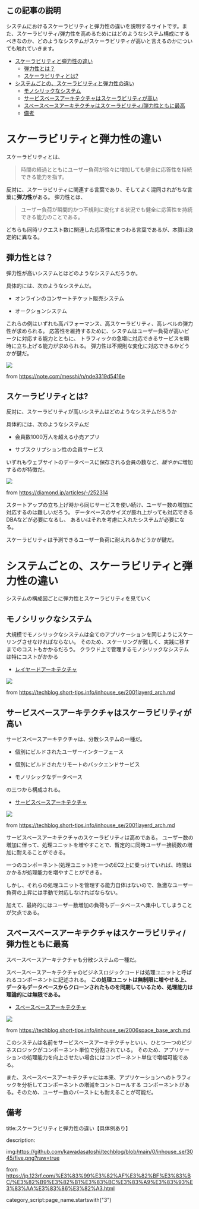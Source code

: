 ## この記事の説明

システムにおけるスケーラビリティと弾力性の違いを説明するサイトです。また、スケーラビリティ/弾力性を高めるためにはどのようなシステム構成にするべきなのか、どのようなシステムがスケーラビリティが高いと言えるのかについても触れていきます。

- [スケーラビリティと弾力性の違い](#スケーラビリティと弾力性の違い)
  - [弾力性とは？](#弾力性とは)
  - [スケーラビリティとは?](#スケーラビリティとは)
- [システムごとの、スケーラビリティと弾力性の違い](#システムごとのスケーラビリティと弾力性の違い)
  - [モノシリックなシステム](#モノシリックなシステム)
  - [サービスベースアーキテクチャはスケーラビリティが高い](#サービスベースアーキテクチャはスケーラビリティが高い)
  - [スペースベースアーキテクチャはスケーラビリティ/弾力性ともに最高](#スペースベースアーキテクチャはスケーラビリティ弾力性ともに最高)
  - [備考](#備考)


# スケーラビリティと弾力性の違い

スケーラビリティとは、

> 時間の経過とともにユーザー負荷が徐々に増加しても健全に応答性を持続できる能力を指す。

反対に、スケーラビリティに関連する言葉であり、そしてよく混同されがちな言葉に**弾力性**がある。
弾力性とは、

> ユーザー負荷が瞬間的かつ不規則に変化する状況でも健全に応答性を持続できる能力のことである。

どちらも同時リクエスト数に関連した応答性にまつわる言葉であるが、本質は決定的に異なる。


## 弾力性とは？

弾力性が高いシステムとはどのようなシステムだろうか。

具体的には、次のようなシステムだ。

- オンラインのコンサートチケット販売システム

- オークションシステム

これらの例はいずれも高パフォーマンス、高スケーラビリティ、高レベルの弾力性が求められる。
応答性を維持するために、システムはユーザー負荷が高いピークに対応する能力とともに、
トラフィックの急増に対応できるサービスを瞬時に立ち上げる能力が求められる。
弾力性は不規則な変化に対応できるかどうかが鍵だ。

<img src="https://assets.st-note.com/production/uploads/images/6185107/picture_pc_a66cb56d40a79085a9283ec90d42f9c1.jpg?width=800">

from https://note.com/messhi/n/nde3319d5416e


## スケーラビリティとは?

反対に、スケーラビリティが高いシステムはどのようなシステムだろうか

具体的には、次のようなシステムだ

- 会員数1000万人を超える小売アプリ

- サブスクリプション性の会員サービス

いずれもウェブサイトのデータベースに保存される会員の数など、*緩やかに*増加するのが特徴だ。

<img src="https://diamond.jp/mwimgs/1/7/-/img_17fc7c326a89d78ed3cd8576ffd7d49c462311.jpg">

from https://diamond.jp/articles/-/252314

スタートアップの立ち上げ時から同じサービスを使い続け、ユーザー数の増加に対応するのは難しいだろう。
データベースのサイズが膨れ上がっても対応できるDBAなどが必要になるし、
あるいはそれを考慮に入れたシステムが必要になる。

スケーラビリティは予測できるユーザー負荷に耐えれるかどうかが鍵だ。


# システムごとの、スケーラビリティと弾力性の違い

システムの構成図ごとに弾力性とスケーラビリティを見ていく

## モノシリックなシステム

大規模でモノシリックなシステムは全てのアプリケーションを同じようにスケーリングさせなければならない。
そのため、スケーリングが難しく、実践に移すまでのコストもかかるだろう。
クラウド上で管理するモノシリックなシステムは特にコストがかかる

- [レイヤードアーキテクチャ](https://github.com/kawadasatoshi/techblog/blob/main/0/inhouse_se/layerd1.png?raw=true)

<img src="https://github.com/kawadasatoshi/techblog/blob/main/0/inhouse_se/layerd1.png?raw=true">

from https://techblog.short-tips.info/inhouse_se/2001layerd_arch.md


## サービスベースアーキテクチャはスケーラビリティが高い

サービスベースアーキテクチャは、分散システムの一種だ。

- 個別にビルドされたユーザーインターフェース

- 個別にビルドされたリモートのバックエンドサービス

- モノリシックなデータベース

の三つから構成される。

- [サービスベースアーキテクチャ](https://techblog.short-tips.info/inhouse_se/2004service_base_arch.md)

<img src="https://github.com/kawadasatoshi/techblog/blob/main/0/inhouse_se/2004service_base_arch/service_base_arch.png?raw=true">

from https://techblog.short-tips.info/inhouse_se/2001layerd_arch.md


サービスベースアーキテクチャのスケーラビリティは高めである。
ユーザー数の増加に伴って、処理ユニットを増やすことで、暫定的に同時ユーザー接続数の増加に耐えることができる。

一つのコンポーネント(処理ユニット)を一つのEC2上に乗っけていれば、時間はかかるが処理能力を増やすことができる。

しかし、それらの処理ユニットを管理する能力自体はないので、急激なユーザー負荷の上昇には手動で対応しなければならない。

加えて、最終的にはユーザー数増加の負荷もデータベースへ集中してしまうことが欠点である。


## スペースベースアーキテクチャはスケーラビリティ/弾力性ともに最高

スペースベースアーキテクチャも分散システムの一種だ。

スペースベースアーキテクチャのビジネスロジックコードは処理ユニットと呼ばれるコンポーネントに記述される。
**この処理ユニットは無制限に増やせる上、データもデータベースからクローンされたものを同期しているため、処理能力は理論的には無限である。**


- [スペースベースアーキテクチャ](https://techblog.short-tips.info/inhouse_se/2006space_base_arch.md)

<img src="https://github.com/kawadasatoshi/techblog/blob/main/0/inhouse_se/2006space_base_arch/space_base_arch.png?raw=true">
</a>

from https://techblog.short-tips.info/inhouse_se/2006space_base_arch.md

このシステムは名前をサービスベースアーキテクチャといい、ひとつ一つのビジネスロジックがコンポーネント単位で分割されている。
そのため、アプリケーションの処理能力を向上させたい場合にはコンポーネント単位で増幅可能である。

また、スペースベースアーキテクチャには本来、アプリケーションへのトラフィックを分析してコンポーネントの増減をコントロールする
コンポーネントがある。そのため、ユーザー数のバーストにも耐えることが可能だ。


## 備考

title:スケーラビリティと弾力性の違い【具体例あり】

description:

img:https://github.com/kawadasatoshi/techblog/blob/main/0/inhouse_se/3045/five.png?raw=true

from https://jp.123rf.com/%E3%83%99%E3%82%AF%E3%82%BF%E3%83%BC/%E3%82%B9%E3%82%B1%E3%83%BC%E3%83%A9%E3%83%93%E3%83%AA%E3%83%86%E3%82%A3.html

category_script:page_name.startswith("3")

